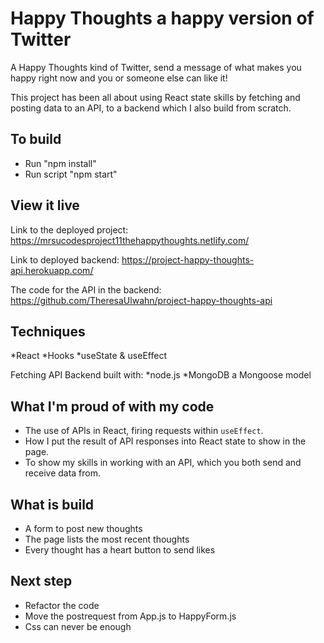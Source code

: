 # Happy Thoughts a happy version of Twitter 

A Happy Thoughts kind of Twitter, send a message of what makes you happy right now and you or someone else can like it!

This project has been all about using React state skills by fetching and posting data to an API, to a backend which I also build from scratch.

## To build

* Run "npm install" 
* Run script "npm start"

## View it live

Link to the deployed project: https://mrsucodesproject11thehappythoughts.netlify.com/

Link to deployed backend: https://project-happy-thoughts-api.herokuapp.com/

The code for the API in the backend: https://github.com/TheresaUlwahn/project-happy-thoughts-api

## Techniques

*React 
*Hooks 
*useState & useEffect

Fetching API Backend built with:
*node.js 
*MongoDB a Mongoose model

## What I'm proud of with my code

* The use of APIs in React, firing requests within `useEffect`.
* How I put the result of API responses into React state to show in the page.
* To show my skills in working with an API, which you both send and receive data from.

## What is build

* A form to post new thoughts
* The page lists the most recent thoughts
* Every thought has a heart button to send likes

## Next step

* Refactor the code
* Move the postrequest from App.js to HappyForm.js
* Css can never be enough 

